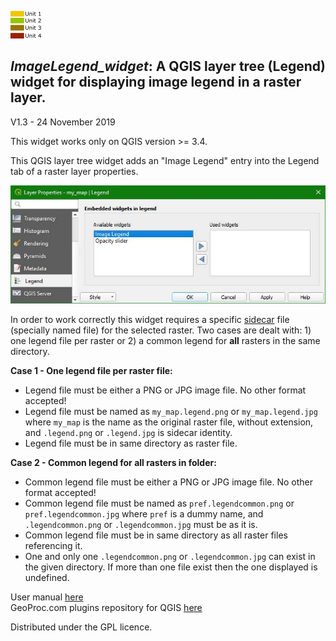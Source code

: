 ![](icon.png) 
## *ImageLegend_widget*: A QGIS layer tree (Legend) widget for displaying image legend in a raster layer.

V1.3 - 24 November 2019

This widget works only on QGIS version >= 3.4.

This QGIS layer tree widget adds an "Image Legend" entry into the Legend tab of a raster layer properties.

![](wil2.jpg)

In order to work correctly this widget requires a specific <a href="https://en.wikipedia.org/wiki/Sidecar_file" target="_blank">sidecar</a> file (specially named file) for the selected raster. Two cases are dealt with: 1) one legend file per raster or 2) a common legend for **all** rasters in the same directory.

**Case 1 - One legend file per raster file:**

* Legend file must be either a PNG or JPG image file. No other format accepted!
* Legend file must be named as `my_map.legend.png` or `my_map.legend.jpg` where `my_map` is the name as the original raster file, without extension, and `.legend.png` or `.legend.jpg` is sidecar identity.
* Legend file must be in same directory as raster file.

**Case 2 - Common legend for all rasters in folder:**

* Common legend file must be either a PNG or JPG image file. No other format accepted!
* Common legend file must be named as `pref.legendcommon.png` or `pref.legendcommon.jpg` where `pref` is a dummy name, and `.legendcommon.png` or `.legendcommon.jpg` must be as it is.
* Common legend file must be in same directory as all raster files referencing it.
* One and only one `.legendcommon.png` or `.legendcommon.jpg` can exist in the given directory. If more than one file exist then the one displayed is undefined.

User manual [here](https://www.geoproc.com/be/image_legend_widget.htm)<br>
GeoProc.com plugins repository for QGIS [here](https://www.geoproc.com/be/plugins.xml)

Distributed under the GPL licence.
